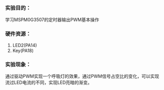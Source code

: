 ### 实验目的：

学习MSPM0G3507的定时器输出PWM基本操作

### 硬件资源：

1. LED2(PA14)
2. Key(PA18)

### 实验现象：

通过驱动PWM实现一个呼吸灯的效果，通过PWM信号占空比的变化，可以实现流过LED电流的不同，实现LED亮暗的渐变。
